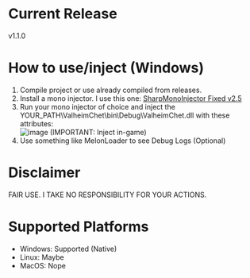 # Current Release 
v1.1.0

# How to use/inject (Windows)
1. Compile project or use already compiled from releases. <br _>
2. Install a mono injector. I use this one: [SharpMonoInjector Fixed v2.5](https://www.unknowncheats.me/forum/downloads.php?do=file&id=34970) <br _>
3. Run your mono injector of choice and inject the YOUR_PATH\ValheimChet\bin\Debug\ValheimChet.dll with these attributes: <br _>
![image](https://github.com/user-attachments/assets/f9fcb3d9-33d1-4bb7-9480-053a44493319) (IMPORTANT: Inject in-game) <br _>
4. Use something like MelonLoader to see Debug Logs (Optional) 


# Disclaimer
FAIR USE. I TAKE NO RESPONSIBILITY FOR YOUR ACTIONS.

# Supported Platforms
* Windows: Supported (Native)
* Linux: Maybe
* MacOS: Nope
